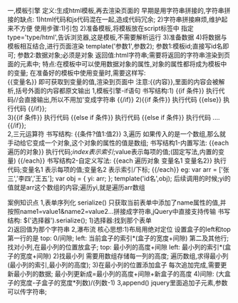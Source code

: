 一,模板引擎
定义:生成html模板,再去渲染页面的
    早期是用字符串拼接的,字符串拼接的缺点:
      1)html代码和js代码混在一起,造成代码冗余;
      2)字符串拼接麻烦,维护起来不方便
使用步骤:1)引包
        2)准备模板,将模板放在script标签中
            指定type='type/html',告诉浏览器,这是模板,不需要解析运行
        3)准备数据
        4)将数据与模板相互结合,进行页面渲染
              template('参数1',参数2);
              参数1:模板id;直接写id名即可;
              参数2:数据对象;必须是对象
              返回值:html字符串;需要将返回的字符串渲染到页面的元素中;
          特点:在模板中可以使用数据对象的属性,对象的属性都将成为模板中的变量;
          在准备好的模板中使用变量时,需要这样写:  
                 {{变量名}}  即可获取到变量的值,渲染到页面中
  注意:{{内容}},里面的内容会被解析,括号外面的内容都原文输出
1,模板引擎-if语句
书写结构:1) {{if 条件}}
              执行代码//会直接输出,所以不用加'变成字符串
            {{/if}} 
        2){{if 条件}}
            执行代码
            {{else}}
            执行代码
            {{/if}};   
        3){{if 条件}}
            执行代码
            {{else if 条件}}
            执行代码
            {{else if 条件}}
            执行代码 ....
            {{/if}};   
2,三元运算符
书写结构: {{条件?值1:值2}}
3,遍历 
如果传入的是一个数组,那么就手动给它变成一个对象,这个对象的属性的值是数组;
 书写结构1-内置写法:
      {{each 遍历的对象}}
       执行代码;$index表示索引;$value表示每项的值;(固定写法,内置的变量)
      {{/each}}
 书写结构2-自定义写法:
      {{each 遍历对象 变量名1 变量名2}}
      执行代码;变量名1 表示每项的值;变量名2 表示索引/下标;
      {{/each}}
eg:  var arr = ['张三','李四','王五'];
      var obj = {
        yi: arr;
      };
      template('id名',obj);
      后续调用的时候;yi的值就是arr这个数组的内容;遍历yi,就是遍历arr数组

      




案例知识点
      1,表单序列化
      serialize()
      只获取当前表单中添加了name属性的值,并按照name1=value1&name2=value2...拼接成字符串,jQuery中直接支持传输
       书写结构:  $('选择器').serialize();
                1)选择器:找到那个表单       
                2)返回值为那个字符串
      2,瀑布流
      核心思想:1)布局用绝对定位
                  设置盒子的left和top
                  第一行的是
                      top:  0/间隙;
                      left: 当前盒子的索引*(盒子的宽度+间隙)
                  第二及其他行;
                      找对小列,在最小列的位置放盒子;
                      top:  最小列的高度+间隙
                      left: 最小列的索引*(盒子的宽度+间隙)
              2)找最小列
                需要用数组存储每一列的高度;
                遍历数组,求得最小列(最小列的索引,最小列的高度);
              3)在最小列的位置添加盒子
                每次追加完成,需要更新最小列的数据;
                最小列更新成=最小列的高度+间隙+新盒子的高度
              4)间隙: (大盒子的宽度-子盒子的宽度*列数)/(列数-1)
3,append() jquery里面追加子元素,参数可以传字符串;











